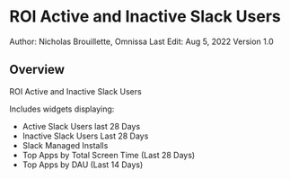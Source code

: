 # ROI Active and Inactive Slack Users

Author: Nicholas Brouillette, Omnissa
Last Edit: Aug 5, 2022
Version 1.0  

## Overview
<!-- Summary Start -->
ROI Active and Inactive Slack Users
<!-- Summary End -->
Includes widgets displaying:
- Active Slack Users last 28 Days
- Inactive Slack Users Last 28 Days
- Slack Managed Installs
- Top Apps by Total Screen Time (Last 28 Days)
- Top Apps by DAU (Last 14 Days)

